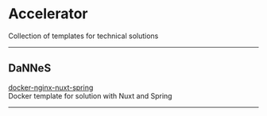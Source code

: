 # Accelerator

Collection of templates for technical solutions

---

## DaNNeS
[docker-nginx-nuxt-spring](docker-nginx-nuxt-spring)  
Docker template for solution with Nuxt and Spring

---
